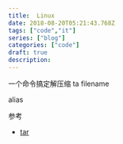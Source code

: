 ```yaml
---
title:  Linux
date: 2018-08-20T05:21:43.768Z
tags: ["code","it"]
series: ["blog"]
categories: ["code"]
draft: true
description:
---
```


一个命令搞定解压缩
ta filename

alias

参考

- [tar](http://blog.51cto.com/skypegnu1/1745819)